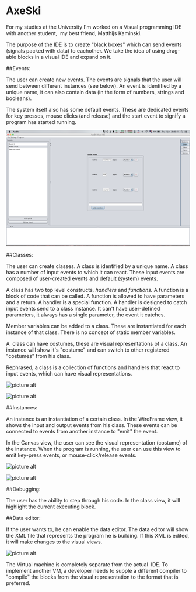 # AxeSki

For my studies at the University I'm worked on a Visual programming IDE with another student,  my best friend, Matthijs Kaminski.

The purpose of the IDE is to create "black boxes" which can send events (signals packed with data) to eachother. We take the idea of using drag-able blocks in a visual IDE and expand on it.

##Events:

The user can create new events. The events are signals that the user will send between different instances (see below). An event is identified by a unique name, it can also contain data (in the form of numbers, strings and booleans).

The system itself also has some default events. These are dedicated events for key presses, mouse clicks (and release) and the start event to signify a program has started running.

![picture alt](https://raw.githubusercontent.com/TheAxeC/AxeSki/master/screenshots/Screen%20Shot%202015-06-04%20at%2020.00.41.png "Event Creation")

##Classes:

The user can create classes. A class is identified by a unique name. A class has a number of input events to which it can react. These input events are composed of user-created events and default (system) events.

A class has two top level constructs, <em>handlers</em> and <em>functions. </em>A function is a block of code that can be called. A function is allowed to have parameters and a return. A handler is a special function. A handler is designed to catch input events send to a class instance. It can't have user-defined parameters, it always has a single parameter, the event it catches.

Member variables can be added to a class. These are instantiated for each instance of that class. There is no concept of static member variables.

A  class can have costumes, these are visual representations of a class. An instance will show it's "costume" and can switch to other registered "costumes" from his class.

Rephrased, a class is a collection of functions and handlers that react to input events, which can have visual representations.

![picture alt](http://axel.thefaceless.be/wp-content/uploads/2015/05/psopv_2014-2015_screenshot_3-1024x640.png)

![picture alt](http://axel.thefaceless.be/wp-content/uploads/2015/05/psopv_2014-2015_screenshot_4-1024x640.png)

##Instances:

An instance is an instantiation of a certain class. In the WireFrame view, it shows the input and output events from his class. These events can be connected to events from another instance to "emit" the event.

In the Canvas view, the user can see the visual representation (costume) of the instance. When the program is running, the user can use this view to emit key-press events, or mouse-click/release events.

![picture alt](http://axel.thefaceless.be/wp-content/uploads/2015/05/psopv_2014-2015_screenshot_7-1024x640.png)

![picture alt](http://axel.thefaceless.be/wp-content/uploads/2015/05/psopv_2014-2015_screenshot_6-1024x640.png)

##Debugging:

The user has the ability to step through his code. In the class view, it will highlight the current executing block.

##Data editor:

If the user wants to, he can enable the data editor. The data editor will show the XML file that represents the program he is building. If this XML is edited, it will make changes to the visual views.

![picture alt](http://axel.thefaceless.be/wp-content/uploads/2015/05/psopv_2014-2015_screenshot_9-1024x640.png)

The Virtual machine is completely separate from the actual  IDE. To implement another VM, a developer needs to supple a different compiler to "compile" the blocks from the visual representation to the format that is preferred.
